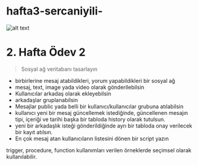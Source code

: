 # hafta3-sercaniyili-

![alt text](https://github.com/186-Teleperformans-Net-Bootcamp/hafta3-sercaniyili-/blob/main/Screenshot_1.png)

# 2. Hafta Ödev 2

> Sosyal ağ veritabanı tasarlayın

- birbirlerine mesaj atabildikleri, yorum yapabildikleri bir sosyal ağ 
- mesaj, text, image yada video olarak gönderilebilsin
- Kullanıcılar arkadaş olarak ekleyebilsin
- arkadaşlar gruplanabilsin
- Mesajlar public yada belli bir kullanıcı/kullanıcılar grubuna atılabilsin
- kullanıcı yeni bir mesaj güncellemek istediğinde, güncellenen mesajın tipi, içeriği ve tarihi başka bir tabloda history olarak tutulsun.
- yeni bir arkadaşlık isteği gönderildiğinde ayrı bir tabloda onay verilecek bir kayıt atılsın.
- En çok mesaj atan kullanıcıların listesini dönen bir script yazın

trigger, procedure, function kullanımları verilen örneklerde seçimsel olarak kullanılabilir.
